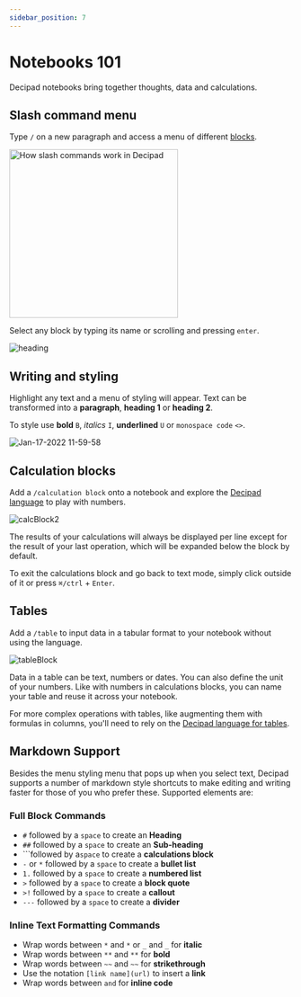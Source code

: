 ```yaml
---
sidebar_position: 7
---
```


# Notebooks 101

Decipad notebooks bring together thoughts, data and calculations.

## Slash command menu

Type `/` on a new paragraph and access a menu of different [blocks](../blocks).

<img width="300" alt="How slash commands work in Decipad" src="https://user-images.githubusercontent.com/76447845/149754701-00998f34-37fb-40b1-b921-278d1ae38861.png" />

Select any block by typing its name or scrolling and pressing `enter`.

![heading](https://user-images.githubusercontent.com/76447845/149759719-390e3a33-da96-4cad-af83-df375249b47f.gif)

## Writing and styling

Highlight any text and a menu of styling will appear. Text can be transformed into a **paragraph**, **heading 1** or **heading 2**.

To style use **bold** `B`, _italics_ `I`, **underlined** `U` or `monospace code` `<>`.

![Jan-17-2022 11-59-58](https://user-images.githubusercontent.com/76447845/149757797-ffd467a6-9a37-4322-970d-437ec71ff0e8.gif)

## Calculation blocks

Add a `/calculation block` onto a notebook and explore the [Decipad language](../language) to play with numbers.

![calcBlock2](https://user-images.githubusercontent.com/61380949/150771744-edbe5396-6c36-4d1d-ab54-0ac1e68bbbd2.gif)

The results of your calculations will always be displayed per line except for the result of your last operation, which will be expanded below the block by default.

To exit the calculations block and go back to text mode, simply click outside of it or press `⌘/ctrl` + `Enter`.

## Tables

Add a `/table` to input data in a tabular format to your notebook without using the language.

![tableBlock](https://user-images.githubusercontent.com/61380949/150771780-ec82f2ef-dc64-4122-842f-c305072484f8.gif)

Data in a table can be text, numbers or dates. You can also define the unit of your numbers. Like with numbers in calculations blocks, you can name your table and reuse it across your notebook.

For more complex operations with tables, like augmenting them with formulas in columns, you'll need to rely on the [Decipad language for tables](/docs/organising-your-data/tables).

## Markdown Support

Besides the menu styling menu that pops up when you select text, Decipad supports a number of markdown style shortcuts to make editing and writing faster for those of you who prefer these. Supported elements are:

### Full Block Commands

- `#` followed by a `space` to create an **Heading**
- `##` followed by a `space` to create an **Sub-heading**
- \`\`\`followed by a`space` to create a **calculations block**
- `-` or `*` followed by a `space` to create a **bullet list**
- `1.` followed by a `space` to create a **numbered list**
- `>` followed by a `space` to create a **block quote**
- `>!` followed by a `space` to create a **callout**
- `---` followed by a `space` to create a **divider**

### Inline Text Formatting Commands

- Wrap words between `*` and `*` or `_` and `_` for **italic**
- Wrap words between `**` and `**` for **bold**
- Wrap words between `~~` and `~~` for **strikethrough**
- Use the notation `[link name](url)` to insert a **link**
- Wrap words between `and` for **inline code**
